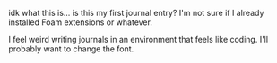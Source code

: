 idk what this is... is this my first journal entry? I'm not sure if I already installed Foam extensions or whatever.

I feel weird writing journals in an environment that feels like coding. I'll probably want to change the font.

